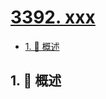 # [3392. xxx](https://github.com/Tdahuyou/TNotes.leetcode/tree/main/notes/3392.%20xxx)

<!-- region:toc -->

- [1. 📝 概述](#1--概述)

<!-- endregion:toc -->

## 1. 📝 概述
